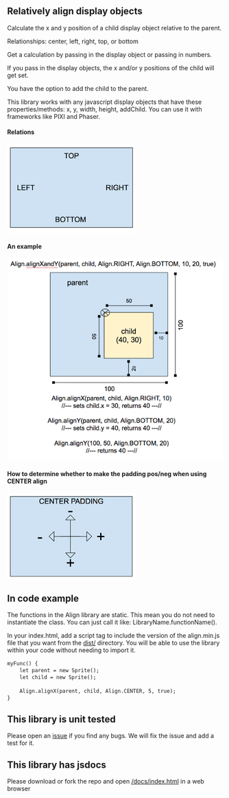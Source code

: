 ## Relatively align display objects
Calculate the x and y position of a child display object relative to the parent. 

Relationships: center, left, right, top, or bottom 

Get a calculation by passing in the display object or passing in numbers. 

If you pass in the display objects, the x and/or y positions of the child will get set. 

You have the option to add the child to the parent.
   
This library works with any javascript display objects that have these properties/methods: x, y, width, height, addChild. You can use it with frameworks like PIXI and Phaser.

#### Relations
![Consts](/assets/consts.png)

#### An example
![Example](/assets/example.png)

#### How to determine whether to make the padding pos/neg when using CENTER align
![Center Padding](/assets/center-padding.png)

## In code example

The functions in the Align library are static. This mean you do not need to instantiate the class. You can just call it like: LibraryName.functionName().

In your index.html, add a script tag to include the version of the align.min.js file that you want from the [dist/](/dist) directory. You will be able to use the library within your code without needing to import it.

    myFunc() {
        let parent = new Sprite();
        let child = new Sprite();

        Align.alignX(parent, child, Align.CENTER, 5, true);
    }    

## This library is unit tested
Please open an [issue](https://github.com/gradley/DisplayObjectAlignment/issues) if you find any bugs. We will fix the issue and add a test for it.

## This library has jsdocs
Please download or fork the repo and open [/docs/index.html](/docs/index.html) in a web browser
